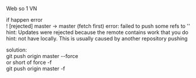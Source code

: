 Web so 1 VN
<p>
if happen error<br>
! [rejected] master -> master (fetch first)
error: failed to push some refs to ''
hint: Updates were rejected because the remote contains work that you do
hint: not have locally. This is usually caused by another repository pushing
</p>
solution:
<br>
git push origin master --force
<br>
or short of force -f
<br>
git push origin master -f

